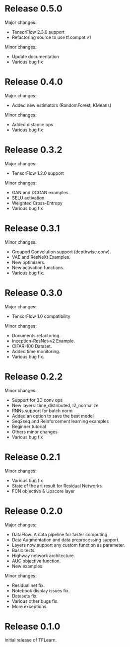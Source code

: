 # Release 0.5.0

Major changes:
- TensorFlow 2.3.0 support
- Refactoring source to use tf.compat.v1

Minor changes:
- Update documentation
- Various bug fix

# Release 0.4.0

Major changes:
- Added new estimators (RandomForest, KMeans)

Minor changes:
- Added distance ops
- Various bug fix

# Release 0.3.2

Major changes:
- TensorFlow 1.2.0 support

Minor changes:
- GAN and DCGAN examples
- SELU activation
- Weighted Cross-Entropy
- Various bug fix

# Release 0.3.1

Minor changes:
- Grouped Convolution support (depthwise conv).
- VAE and ResNeXt Examples.
- New optimizers.
- New activation functions.
- Various bug fix.

# Release 0.3.0

Major changes:
- TensorFlow 1.0 compatibility

Minor changes:
- Documents refactoring.
- Inception-ResNet-v2 Example.
- CIFAR-100 Dataset.
- Added time monitoring.
- Various bug fix.

# Release 0.2.2

Minor changes:
- Support for 3D conv ops
- New layers: time_distributed, l2_normalize
- RNNs support for batch norm
- Added an option to save the best model
- Seq2seq and Reinforcement learning examples
- Beginner tutorial
- Others minor changes
- Various bug fix

# Release 0.2.1

Minor changes:
- Various bug fix
- State of the art result for Residual Networks
- FCN objective & Upscore layer

# Release 0.2.0

Major changes:
- DataFlow: A data pipeline for faster computing.
- Data Augmentation and data preprocessing support.
- Layers now support any custom function as parameter.
- Basic tests.
- Highway network architecture.
- AUC objective function.
- New examples.

Minor changes:
- Residual net fix.
- Notebook display issues fix.
- Datasets fix.
- Various other bugs fix.
- More exceptions.

# Release 0.1.0

Initial release of TFLearn.
